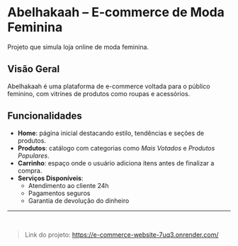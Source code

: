 # Abelhakaah – E-commerce de Moda Feminina

Projeto que simula loja online de moda feminina.

## Visão Geral

Abelhakaah é uma plataforma de e-commerce voltada para o público feminino, com vitrines de produtos como roupas e acessórios.

## Funcionalidades

- **Home**: página inicial destacando estilo, tendências e seções de produtos.
- **Produtos**: catálogo com categorias como *Mais Votados* e *Produtos Populares*.
- **Carrinho**: espaço onde o usuário adiciona itens antes de finalizar a compra.
- **Serviços Disponíveis**:
  - Atendimento ao cliente 24h
  - Pagamentos seguros
  - Garantia de devolução do dinheiro

---
<br>

>Link do projeto: https://e-commerce-website-7uq3.onrender.com/
